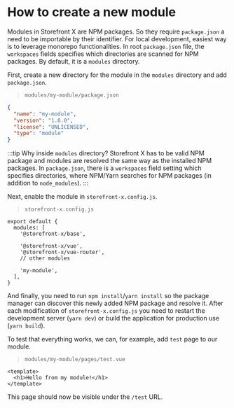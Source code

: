 # How to create a new module

Modules in Storefront X are NPM packages. So they require `package.json` a need to be importable by their identifier. For local development, easiest way is to leverage monorepo functionalities. In root `package.json` file, the `workspaces` fields specifies which directories are scanned for NPM packages. By default, it is a `modules` directory.

First, create a new directory for the module in the `modules` directory and add `package.json`.

> `modules/my-module/package.json`

```json
{
  "name": "my-module",
  "version": "1.0.0",
  "license": "UNLICENSED",
  "type": "module"
}
```

:::tip
Why inside `modules` directory? Storefront X has to be valid NPM package and modules are resolved the same way as the installed NPM packages. In `package.json`, there is a `workspaces` field setting which specifies directories, where NPM/Yarn searches for NPM packages (in addition to `node_modules`).
:::

Next, enable the module in `storefront-x.config.js`.

> `storefront-x.config.js`

```js{9}
export default {
  modules: [
    '@storefront-x/base',

    '@storefront-x/vue',
    '@storefront-x/vue-router',
    // other modules

    'my-module',
  ],
}
```

And finally, you need to run `npm install`/`yarn install` so the package manager can discover this newly added NPM package and resolve it. After each modification of `storefront-x.config.js` you need to restart the development server (`yarn dev`) or build the application for production use (`yarn build`).

To test that everything works, we can, for example, add `test` page to our module.

> `modules/my-module/pages/test.vue`

```vue
<template>
  <h1>Hello from my module!</h1>
</template>
```

This page should now be visible under the `/test` URL.
